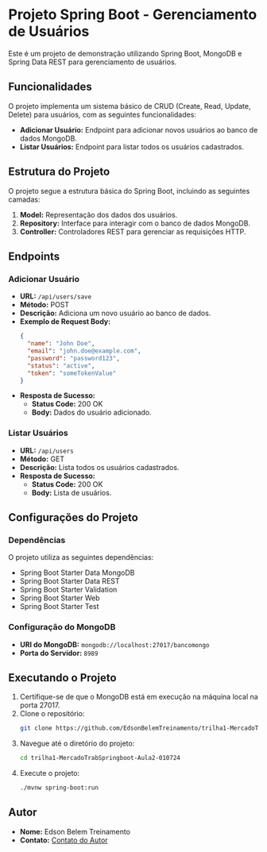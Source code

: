 # Projeto Spring Boot - Gerenciamento de Usuários

Este é um projeto de demonstração utilizando Spring Boot, MongoDB e Spring Data REST para gerenciamento de usuários.

## Funcionalidades

O projeto implementa um sistema básico de CRUD (Create, Read, Update, Delete) para usuários, com as seguintes funcionalidades:

- **Adicionar Usuário:** Endpoint para adicionar novos usuários ao banco de dados MongoDB.
- **Listar Usuários:** Endpoint para listar todos os usuários cadastrados.

## Estrutura do Projeto

O projeto segue a estrutura básica do Spring Boot, incluindo as seguintes camadas:

1. **Model:** Representação dos dados dos usuários.
2. **Repository:** Interface para interagir com o banco de dados MongoDB.
3. **Controller:** Controladores REST para gerenciar as requisições HTTP.

## Endpoints

### Adicionar Usuário

- **URL:** `/api/users/save`
- **Método:** POST
- **Descrição:** Adiciona um novo usuário ao banco de dados.
- **Exemplo de Request Body:**
  ```json
  {
    "name": "John Doe",
    "email": "john.doe@example.com",
    "password": "password123",
    "status": "active",
    "token": "someTokenValue"
  }
  ```
- **Resposta de Sucesso:** 
  - **Status Code:** 200 OK
  - **Body:** Dados do usuário adicionado.

### Listar Usuários

- **URL:** `/api/users`
- **Método:** GET
- **Descrição:** Lista todos os usuários cadastrados.
- **Resposta de Sucesso:** 
  - **Status Code:** 200 OK
  - **Body:** Lista de usuários.

## Configurações do Projeto

### Dependências

O projeto utiliza as seguintes dependências:

- Spring Boot Starter Data MongoDB
- Spring Boot Starter Data REST
- Spring Boot Starter Validation
- Spring Boot Starter Web
- Spring Boot Starter Test

### Configuração do MongoDB

- **URI do MongoDB:** `mongodb://localhost:27017/bancomongo`
- **Porta do Servidor:** `8989`

## Executando o Projeto

1. Certifique-se de que o MongoDB está em execução na máquina local na porta 27017.
2. Clone o repositório:
   ```bash
   git clone https://github.com/EdsonBelemTreinamento/trilha1-MercadoTrabSpringboot-Aula2-010724
   ```
3. Navegue até o diretório do projeto:
   ```bash
   cd trilha1-MercadoTrabSpringboot-Aula2-010724
   ```
4. Execute o projeto:
   ```bash
   ./mvnw spring-boot:run
   ```

## Autor

- **Nome:** Edson Belem Treinamento
- **Contato:** [Contato do Autor](https://github.com/EdsonBelemTreinamento)

